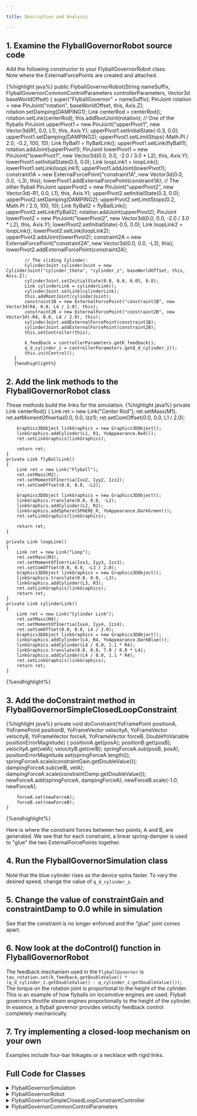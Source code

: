 ```yaml
---

title: Description and Analysis

---
```


## 1. Examine the FlyballGovernorRobot source code
   Add the following constructor to your FlyballGovernorRobot class.  
   Note where the ExternalForcePoints are created and attached.  
   
   {%highlight java%}
   public FlyballGovernorRobot(String nameSuffix, FlyballGovernorCommonControlParameters controllerParameters, Vector3d baseWorldOffset)
       {
           super("FlyballGovernor" + nameSuffix);
           PinJoint rotation = new PinJoint("rotation", baseWorldOffset, this, Axis.Z);
           rotation.setDamping(DAMPING1);
           Link centerRod = centerRod();
           rotation.setLink(centerRod);
           this.addRootJoint(rotation);
           // One of the flyballs
           PinJoint upperPivot1 = new PinJoint("upperPivot1", new Vector3d(R1, 0.0, L1), this, Axis.Y);
           upperPivot1.setInitialState(-0.3, 0.0);
           upperPivot1.setDamping(DAMPING2);
           upperPivot1.setLimitStops(-Math.PI / 2.0, -0.2, 100, 10);
           Link flyBall1 = flyBallLink();
           upperPivot1.setLink(flyBall1);
           rotation.addJoint(upperPivot1);
           PinJoint lowerPivot1 = new PinJoint("lowerPivot1", new Vector3d(0.0, 0.0, -2.0 / 3.0 * L2), this, Axis.Y);
           lowerPivot1.setInitialState(0.5, 0.0);
           Link loopLink1 = loopLink();
           lowerPivot1.setLink(loopLink1);
           upperPivot1.addJoint(lowerPivot1);
           constraint1A = new ExternalForcePoint("constraint1A", new Vector3d(0.0, 0.0, -L3), this);
           lowerPivot1.addExternalForcePoint(constraint1A);
           // The other flyball
           PinJoint upperPivot2 = new PinJoint("upperPivot2", new Vector3d(-R1, 0.0, L1), this, Axis.Y);
           upperPivot2.setInitialState(0.3, 0.0);
           upperPivot2.setDamping(DAMPING2);
           upperPivot2.setLimitStops(0.2, Math.PI / 2.0, 100, 10);
           Link flyBall2 = flyBallLink();
           upperPivot2.setLink(flyBall2);
           rotation.addJoint(upperPivot2);
           PinJoint lowerPivot2 = new PinJoint("lowerPivot2", new Vector3d(0.0, 0.0, -2.0 / 3.0 * L2), this, Axis.Y);
           lowerPivot2.setInitialState(-0.5, 0.0);
           Link loopLink2 = loopLink();
           lowerPivot2.setLink(loopLink2);
           upperPivot2.addJoint(lowerPivot2);
           constraint2A = new ExternalForcePoint("constraint2A", new Vector3d(0.0, 0.0, -L3), this);
           lowerPivot2.addExternalForcePoint(constraint2A);
   
           // The sliding Cylinder:
           CylinderJoint cylinderJoint = new CylinderJoint("cylinder_theta", "cylinder_z", baseWorldOffset, this, Axis.Z);
           cylinderJoint.setInitialState(0.0, 0.0, 0.05, 0.0);
           Link cylinderLink = cylinderLink();
           cylinderJoint.setLink(cylinderLink);
           this.addRootJoint(cylinderJoint);
           constraint1B = new ExternalForcePoint("constraint1B", new Vector3d(R4, 0.0, L4 / 2.0), this);
           constraint2B = new ExternalForcePoint("constraint2B", new Vector3d(-R4, 0.0, L4 / 2.0), this);
           cylinderJoint.addExternalForcePoint(constraint1B);
           cylinderJoint.addExternalForcePoint(constraint2B);
           this.setController(this);
   
           k_feedback = controllerParameters.getK_feedback();
           q_d_cylinder_z = controllerParameters.getQ_d_cylinder_z();
           this.initControl();
       }
       {%endhighlight%}
   
## 2. Add the link methods to the FlyballGovernorRobot class
   These methods build the links for the simulation.
{%highlight java%}
private Link centerRod()
    {
        Link ret = new Link("Center Rod");
        ret.setMass(M1);
        ret.setMomentOfInertia(0.0, 0.0, Izz1);
        ret.setComOffset(0.0, 0.0, L1 / 2.0);

        Graphics3DObject linkGraphics = new Graphics3DObject();
        linkGraphics.addCylinder(L1, R1, YoAppearance.Red());
        ret.setLinkGraphics(linkGraphics);

        return ret;
    }
    private Link flyBallLink()
    {
        Link ret = new Link("Flyball");
        ret.setMass(M2);
        ret.setMomentOfInertia(Ixx2, Iyy2, Izz2);
        ret.setComOffset(0.0, 0.0, -L2);

        Graphics3DObject linkGraphics = new Graphics3DObject();
        linkGraphics.translate(0.0, 0.0, -L2);
        linkGraphics.addCylinder(L2, R2);
        linkGraphics.addSphere(SPHERE_R, YoAppearance.DarkGreen());
        ret.setLinkGraphics(linkGraphics);

        return ret;
    }

    private Link loopLink()
    {
        Link ret = new Link("Loop");
        ret.setMass(M3);
        ret.setMomentOfInertia(Ixx3, Iyy3, Izz3);
        ret.setComOffset(0.0, 0.0, -L3 / 2.0);
        Graphics3DObject linkGraphics = new Graphics3DObject();
        linkGraphics.translate(0.0, 0.0, -L3);
        linkGraphics.addCylinder(L3, R3);
        ret.setLinkGraphics(linkGraphics);
        return ret;
    }
    private Link cylinderLink()
    {
        Link ret = new Link("Cylinder Link");
        ret.setMass(M4);
        ret.setMomentOfInertia(Ixx4, Iyy4, Izz4);
        ret.setComOffset(0.0, 0.0, L4 / 2.0);
        Graphics3DObject linkGraphics = new Graphics3DObject();
        linkGraphics.addCylinder(L4, R4, YoAppearance.DarkBlue());
        linkGraphics.addCylinder(L4 / 8.0, 1.1 * R4);
        linkGraphics.translate(0.0, 0.0, 7.0 / 8.0 * L4);
        linkGraphics.addCylinder(L4 / 8.0, 1.1 * R4);
        ret.setLinkGraphics(linkGraphics);
        return ret;
    }
{%endhighlight%}


## 3. Add the doConstraint method in FlyballGovernorSimpleClosedLoopConstraint

   

{%highlight java%}
    private void doConstraint(YoFramePoint positionA, YoFramePoint positionB, YoFrameVector velocityA, YoFrameVector velocityB,
                              YoFrameVector forceA, YoFrameVector forceB, DoubleYoVariable positionErrorMagnitude)
    {
        positionA.get(posA);
        positionB.get(posB);
        velocityA.get(velA);
        velocityB.get(velB);
        springForceA.sub(posB, posA);
        positionErrorMagnitude.set(springForceA.length());
        springForceA.scale(constraintGain.getDoubleValue());
        dampingForceA.sub(velB, velA);
        dampingForceA.scale(constraintDamp.getDoubleValue());
        newForceA.add(springForceA, dampingForceA);
        newForceB.scale(-1.0, newForceA);

        forceA.set(newForceA);
        forceB.set(newForceB);
    }
{%endhighlight%}

   Here is where the constraint forces between two points, A and B, are generated. We see that for each constraint, a linear spring-damper is used to "glue" the two ExternalForcePoints together.

## 4. Run the FlyballGovernorSimulation class
   Note that the blue cylinder rises as the device spins faster. To vary the desired speed, change the value of `q_d_cylinder_z`.

## 5. Change the value of constraintGain and constraintDamp to 0.0 while in simulation
   See that the constraint is no longer enforced and the "glue" joint comes apart.
  
## 6. Now look at the doControl() function in FlyballGovernorRobot
   The feedback mechanism used in the `FlyballGovernor` is `tau_rotation.set(k_feedback.getDoubleValue() * (q_d_cylinder_z.getDoubleValue() - q_cylinder_z.getDoubleValue()));` 
   The torque on the rotation joint is proportional to the height of the cylinder. This is an example of how flyballs on locomotive engines are used. Flyball governors throttle steam engines proportionally to the height of the cylinder. In essence, a flyball governor provides velocity feedback control completely mechanically.

## 7. Try implementing a closed-loop mechanism on your own
   Examples include four-bar linkages or a necklace with rigid links.
   
## Full Code for Classes
<details>
<summary>FlyballGovernorSimulation</summary>
{%highlight java%}
package us.ihmc.exampleSimulations.flyballGovernor;

import javax.vecmath.Vector3d;
import us.ihmc.simulationconstructionset.Robot;
import us.ihmc.simulationconstructionset.SimulationConstructionSet;
import us.ihmc.robotics.dataStructures.YoVariableHolder;

public class FlyballGovernorSimulation
{
    private SimulationConstructionSet sim;
    public FlyballGovernorSimulation()
    {
        FlyballGovernorCommonControlParameters controllerParameters = new FlyballGovernorCommonControlParameters();

        FlyballGovernorRobot flyballGovernor1 = new FlyballGovernorRobot("UsualConstraint", controllerParameters, new Vector3d());
        flyballGovernor1.setController(new FlyballGovernorSimpleClosedLoopConstraintController(flyballGovernor1));
        sim = new SimulationConstructionSet(flyballGovernor1);
        sim.addYoVariableRegistry(controllerParameters.getYoVariableRegistry());
        sim.setCameraPosition(-0.0, 2.7265, 0.2599);
        sim.setCameraFix(0.0132, -0.0245, 0.113);
        sim.setupEntryBox("q_d_cylinder_z");
        sim.setupEntryBox("k_feedback");
        sim.setupGraph("qd_rotation");
        sim.setupGraph(new String[] {"q_d_cylinder_z", "q_cylinder_z"});
        sim.setupGraph("tau_rotation");
        sim.setDT(0.002, 10);
        Thread myThread = new Thread(sim);
        myThread.start();
    }
    public static void main(String[] args)
    {
        new FlyballGovernorSimulation();
    }
}
{%endhighlight%}
</details>

<details>
<summary>FlyballGovernorRobot</summary>
{%highlight java%}
package us.ihmc.exampleSimulations.flyballGovernor;

import javax.vecmath.Vector3d;
import us.ihmc.graphics3DAdapter.graphics.Graphics3DObject;
import us.ihmc.graphics3DAdapter.graphics.appearances.YoAppearance;
import us.ihmc.robotics.Axis;
import us.ihmc.simulationconstructionset.CylinderJoint;
import us.ihmc.robotics.dataStructures.variable.DoubleYoVariable;
import us.ihmc.simulationconstructionset.ExternalForcePoint;
import us.ihmc.simulationconstructionset.Link;
import us.ihmc.simulationconstructionset.PinJoint;
import us.ihmc.simulationconstructionset.Robot;
import us.ihmc.robotics.dataStructures.registry.YoVariableRegistry;
import us.ihmc.simulationconstructionset.robotController.RobotController;

@SuppressWarnings("unused")
public class FlyballGovernorRobot extends Robot implements RobotController
{
    private static final long serialVersionUID = -2657468625455223170L;
    private static final double L1 = 0.30, R1 = 0.01, M1 = 0.1, DAMPING1 = 0.0004;
    private static final double L2 = 0.2, R2 = 0.005, M2 = 0.5, SPHERE_R = 0.03, DAMPING2 = 0.5;
    private static final double L3 = 0.1, R3 = 0.005, M3 = 0.1;
    private static final double L4 = 0.06, R4 = 0.03, M4 = 0.2;
    private static final double Ixx1 = 0.5 * M1 * L1 * L1, Iyy1 = 0.5 * M1 * L1 * L1, Izz1 = 0.5 * M1 * R1 * R1;
    private static final double Ixx2 = 0.5 * M2 * SPHERE_R * SPHERE_R, Iyy2 = 0.5 * M2 * SPHERE_R * SPHERE_R, Izz2 = 0.5 * M2 * SPHERE_R * SPHERE_R;
    private static final double Ixx3 = 0.5 * M3 * L3 * L3, Iyy3 = 0.5 * M3 * L3 * L3, Izz3 = 0.5 * M3 * R3 * R3;
    private static final double Ixx4 = 0.5 * M4 * L4 * L4, Iyy4 = 0.5 * M4 * L4 * L4, Izz4 = 0.5 * M4 * R4 * R4;

    private final ExternalForcePoint constraint1A, constraint1B, constraint2A, constraint2B;
    public FlyballGovernorRobot(String nameSuffix, FlyballGovernorCommonControlParameters controllerParameters, Vector3d baseWorldOffset)
    {
        super("FlyballGovernor" + nameSuffix);
        PinJoint rotation = new PinJoint("rotation", baseWorldOffset, this, Axis.Z);
        rotation.setDamping(DAMPING1);
        Link centerRod = centerRod();
        rotation.setLink(centerRod);
        this.addRootJoint(rotation);
        // One of the flyballs
        PinJoint upperPivot1 = new PinJoint("upperPivot1", new Vector3d(R1, 0.0, L1), this, Axis.Y);
        upperPivot1.setInitialState(-0.3, 0.0);
        upperPivot1.setDamping(DAMPING2);
        upperPivot1.setLimitStops(-Math.PI / 2.0, -0.2, 100, 10);
        Link flyBall1 = flyBallLink();
        upperPivot1.setLink(flyBall1);
        rotation.addJoint(upperPivot1);
        PinJoint lowerPivot1 = new PinJoint("lowerPivot1", new Vector3d(0.0, 0.0, -2.0 / 3.0 * L2), this, Axis.Y);
        lowerPivot1.setInitialState(0.5, 0.0);
        Link loopLink1 = loopLink();
        lowerPivot1.setLink(loopLink1);
        upperPivot1.addJoint(lowerPivot1);
        constraint1A = new ExternalForcePoint("constraint1A", new Vector3d(0.0, 0.0, -L3), this);
        lowerPivot1.addExternalForcePoint(constraint1A);
        // The other flyball
        PinJoint upperPivot2 = new PinJoint("upperPivot2", new Vector3d(-R1, 0.0, L1), this, Axis.Y);
        upperPivot2.setInitialState(0.3, 0.0);
        upperPivot2.setDamping(DAMPING2);
        upperPivot2.setLimitStops(0.2, Math.PI / 2.0, 100, 10);
        Link flyBall2 = flyBallLink();
        upperPivot2.setLink(flyBall2);
        rotation.addJoint(upperPivot2);
        PinJoint lowerPivot2 = new PinJoint("lowerPivot2", new Vector3d(0.0, 0.0, -2.0 / 3.0 * L2), this, Axis.Y);
        lowerPivot2.setInitialState(-0.5, 0.0);
        Link loopLink2 = loopLink();
        lowerPivot2.setLink(loopLink2);
        upperPivot2.addJoint(lowerPivot2);
        constraint2A = new ExternalForcePoint("constraint2A", new Vector3d(0.0, 0.0, -L3), this);
        lowerPivot2.addExternalForcePoint(constraint2A);

        // The sliding Cylinder:
        CylinderJoint cylinderJoint = new CylinderJoint("cylinder_theta", "cylinder_z", baseWorldOffset, this, Axis.Z);
        cylinderJoint.setInitialState(0.0, 0.0, 0.05, 0.0);
        Link cylinderLink = cylinderLink();
        cylinderJoint.setLink(cylinderLink);
        this.addRootJoint(cylinderJoint);
        constraint1B = new ExternalForcePoint("constraint1B", new Vector3d(R4, 0.0, L4 / 2.0), this);
        constraint2B = new ExternalForcePoint("constraint2B", new Vector3d(-R4, 0.0, L4 / 2.0), this);
        cylinderJoint.addExternalForcePoint(constraint1B);
        cylinderJoint.addExternalForcePoint(constraint2B);
        this.setController(this);

        k_feedback = controllerParameters.getK_feedback();
        q_d_cylinder_z = controllerParameters.getQ_d_cylinder_z();
        this.initControl();
    }
    public ExternalForcePoint getConstraint1A()
    {
        return constraint1A;
    }
    public ExternalForcePoint getConstraint1B()
    {
        return constraint1B;
    }
    public ExternalForcePoint getConstraint2A()
    {
        return constraint2A;
    }
    public ExternalForcePoint getConstraint2B()
    {
        return constraint2B;
    }
    private Link centerRod()
    {
        Link ret = new Link("Center Rod");
        ret.setMass(M1);
        ret.setMomentOfInertia(0.0, 0.0, Izz1);
        ret.setComOffset(0.0, 0.0, L1 / 2.0);

        Graphics3DObject linkGraphics = new Graphics3DObject();
        linkGraphics.addCylinder(L1, R1, YoAppearance.Red());
        ret.setLinkGraphics(linkGraphics);

        return ret;
    }
    private Link flyBallLink()
    {
        Link ret = new Link("Flyball");
        ret.setMass(M2);
        ret.setMomentOfInertia(Ixx2, Iyy2, Izz2);
        ret.setComOffset(0.0, 0.0, -L2);

        Graphics3DObject linkGraphics = new Graphics3DObject();
        linkGraphics.translate(0.0, 0.0, -L2);
        linkGraphics.addCylinder(L2, R2);
        linkGraphics.addSphere(SPHERE_R, YoAppearance.DarkGreen());
        ret.setLinkGraphics(linkGraphics);

        return ret;
    }

    private Link loopLink()
    {
        Link ret = new Link("Loop");
        ret.setMass(M3);
        ret.setMomentOfInertia(Ixx3, Iyy3, Izz3);
        ret.setComOffset(0.0, 0.0, -L3 / 2.0);
        Graphics3DObject linkGraphics = new Graphics3DObject();
        linkGraphics.translate(0.0, 0.0, -L3);
        linkGraphics.addCylinder(L3, R3);
        ret.setLinkGraphics(linkGraphics);
        return ret;
    }
    private Link cylinderLink()
    {
        Link ret = new Link("Cylinder Link");
        ret.setMass(M4);
        ret.setMomentOfInertia(Ixx4, Iyy4, Izz4);
        ret.setComOffset(0.0, 0.0, L4 / 2.0);
        Graphics3DObject linkGraphics = new Graphics3DObject();
        linkGraphics.addCylinder(L4, R4, YoAppearance.DarkBlue());
        linkGraphics.addCylinder(L4 / 8.0, 1.1 * R4);
        linkGraphics.translate(0.0, 0.0, 7.0 / 8.0 * L4);
        linkGraphics.addCylinder(L4 / 8.0, 1.1 * R4);
        ret.setLinkGraphics(linkGraphics);
        return ret;
    }
    private DoubleYoVariable tau_rotation, q_cylinder_z, qd_cylinder_z;
    private final YoVariableRegistry registry = new YoVariableRegistry("FlyballGovernorController");

    private final DoubleYoVariable k_feedback, q_d_cylinder_z;
    public DoubleYoVariable[] getControlVars()
    {
        return new DoubleYoVariable[] {k_feedback, q_d_cylinder_z};
    }
    public void initControl()
    {
        tau_rotation = (DoubleYoVariable)this.getVariable("tau_rotation");
        q_cylinder_z = (DoubleYoVariable)this.getVariable("q_cylinder_z");
        qd_cylinder_z = (DoubleYoVariable)this.getVariable("qd_cylinder_z");
    }
    public void doControl()
    {
        tau_rotation.set(k_feedback.getDoubleValue() * (q_d_cylinder_z.getDoubleValue() - q_cylinder_z.getDoubleValue()));
    }
    public YoVariableRegistry getYoVariableRegistry()
    {
        return registry;
    }

    public void initialize()
    {
    }
    public String getDescription()
    {
        return getName();
    }

}
{%endhighlight%}
</details>

<details>
<summary>FlyballGovernorSimpleClosedLoopConstraintController</summary>
{%highlight java%}
package us.ihmc.exampleSimulations.flyballGovernor;

import javax.vecmath.Point3d;
import javax.vecmath.Vector3d;
import us.ihmc.robotics.referenceFrames.ReferenceFrame;
import us.ihmc.robotics.dataStructures.variable.DoubleYoVariable;
import us.ihmc.simulationconstructionset.ExternalForcePoint;
import us.ihmc.robotics.dataStructures.registry.YoVariableRegistry;
import us.ihmc.simulationconstructionset.robotController.RobotController;
import us.ihmc.robotics.math.frames.YoFramePoint;
import us.ihmc.robotics.math.frames.YoFrameVector;

public class FlyballGovernorSimpleClosedLoopConstraintController implements RobotController
{
    private final YoFramePoint position1A, position1B, position2A, position2B;
    private final YoFrameVector velocity1A, velocity1B, velocity2A, velocity2B;
    private final YoFrameVector force1A, force1B, force2A, force2B;
    private final ReferenceFrame worldFrame = ReferenceFrame.getWorldFrame();
    private final YoVariableRegistry registry = new YoVariableRegistry(getClass().getSimpleName());
    private final DoubleYoVariable constraintGain = new DoubleYoVariable("constraintGain", registry);
    private final DoubleYoVariable constraintDamp = new DoubleYoVariable("constraintDamp", registry);
    private final DoubleYoVariable positionErrorMagnitude1 = new DoubleYoVariable("positionErrorMagnitude1", registry);
    private final DoubleYoVariable positionErrorMagnitude2 = new DoubleYoVariable("positionErrorMagnitude2", registry);

    // Temp variables:
    private Point3d posA = new Point3d();
    private Point3d posB = new Point3d();
    private Vector3d velA = new Vector3d();
    private Vector3d velB = new Vector3d();
    private Vector3d springForceA = new Vector3d();
    private Vector3d dampingForceA = new Vector3d();
    private Vector3d newForceA = new Vector3d();
    private Vector3d newForceB = new Vector3d();
    public FlyballGovernorSimpleClosedLoopConstraintController(FlyballGovernorRobot robot)
    {
        ExternalForcePoint constraint1A = robot.getConstraint1A();
        ExternalForcePoint constraint1B = robot.getConstraint1B();
        ExternalForcePoint constraint2A = robot.getConstraint2A();
        ExternalForcePoint constraint2B = robot.getConstraint2B();
        position1A = constraint1A.getYoPosition();
        position1B = constraint1B.getYoPosition();
        position2A = constraint2A.getYoPosition();
        position2B = constraint2B.getYoPosition();
        velocity1A = constraint1A.getYoVelocity();
        velocity1B = constraint1B.getYoVelocity();
        velocity2A = constraint2A.getYoVelocity();
        velocity2B = constraint2B.getYoVelocity();
        force1A = constraint1A.getYoForce();
        force1B = constraint1B.getYoForce();
        force2A = constraint2A.getYoForce();
        force2B = constraint2B.getYoForce();

        initialize();
    }
    public void initialize()
    {
        constraintGain.set(10000.0);
        constraintDamp.set(15.0);
    }
    public void doControl()
    {
        doConstraint(position1A, position1B, velocity1A, velocity1B, force1A, force1B, positionErrorMagnitude1);
        doConstraint(position2A, position2B, velocity2A, velocity2B, force2A, force2B, positionErrorMagnitude2);
    }
    private void doConstraint(YoFramePoint positionA, YoFramePoint positionB, YoFrameVector velocityA, YoFrameVector velocityB,
                              YoFrameVector forceA, YoFrameVector forceB, DoubleYoVariable positionErrorMagnitude)
    {
        positionA.get(posA);
        positionB.get(posB);
        velocityA.get(velA);
        velocityB.get(velB);
        springForceA.sub(posB, posA);
        positionErrorMagnitude.set(springForceA.length());
        springForceA.scale(constraintGain.getDoubleValue());
        dampingForceA.sub(velB, velA);
        dampingForceA.scale(constraintDamp.getDoubleValue());
        newForceA.add(springForceA, dampingForceA);
        newForceB.scale(-1.0, newForceA);

        forceA.set(newForceA);
        forceB.set(newForceB);
    }
    public YoVariableRegistry getYoVariableRegistry()
    {
        return registry;
    }
    public String getDescription()
    {
        return getName();
    }
    public String getName()
    {
        return registry.getName();
    }
}
{%endhighlight%}
</details>

<details>
<summary>FlyballGovernorCommonControlParameters</summary>
{%highlight java%}
package us.ihmc.exampleSimulations.flyballGovernor;
import us.ihmc.robotics.dataStructures.variable.DoubleYoVariable;
import us.ihmc.robotics.dataStructures.registry.YoVariableRegistry;

public class FlyballGovernorCommonControlParameters
{
    private final YoVariableRegistry registry = new YoVariableRegistry(getClass().getSimpleName());
    private final DoubleYoVariable k_feedback = new DoubleYoVariable("k_feedback", registry);
    private final DoubleYoVariable q_d_cylinder_z = new DoubleYoVariable("q_d_cylinder_z", registry);

    public FlyballGovernorCommonControlParameters()
    {
        initialize();
    }

    public void initialize()
    {
        k_feedback.set(0.2);
        q_d_cylinder_z.set(0.1);
    }
    public DoubleYoVariable getK_feedback()
    {
        return k_feedback;
    }
    public DoubleYoVariable getQ_d_cylinder_z()
    {
        return q_d_cylinder_z;
    }
    public YoVariableRegistry getYoVariableRegistry()
    {
        return registry;
    }
}
{%endhighlight%}
</details>